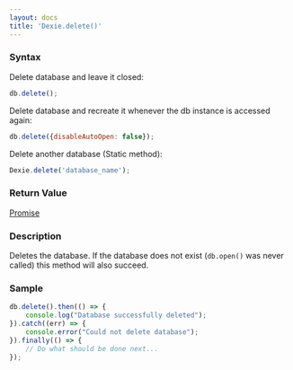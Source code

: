 ```yaml
---
layout: docs
title: 'Dexie.delete()'
---
```


### Syntax

Delete database and leave it closed:
```js
db.delete();
```

Delete database and recreate it whenever the db instance is accessed again:
```js
db.delete({disableAutoOpen: false});
```

Delete another database (Static method):
```js
Dexie.delete('database_name');
```

### Return Value

[Promise](/docs/Promise/Promise)

### Description

Deletes the database. If the database does not exist (`db.open()` was never called) this method will also succeed.

### Sample

```javascript
db.delete().then(() => {
    console.log("Database successfully deleted");
}).catch((err) => {
    console.error("Could not delete database");
}).finally(() => {
    // Do what should be done next...
});
```
